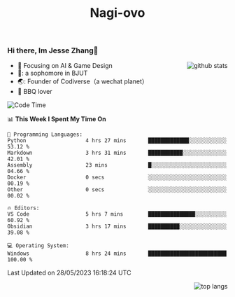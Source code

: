 

<!--
**Nagi-ovo/Nagi-ovo** is a ✨ _special_ ✨ repository because its `README.md` (this file) appears on your GitHub profile.

Here are some ideas to get you started:

- 🔭 I’m currently working on ...
- 🌱 I’m currently learning ...
- 👯 I’m looking to collaborate on ...
- 🤔 I’m looking for help with ...
- 💬 Ask me about ...
- 📫 How to reach me: ...
- 😄 Pronouns: ...
- ⚡ Fun fact: ...
-->
<h1 align="center">Nagi-ovo</h3>


<br />

 ### Hi there, Im Jesse Zhang👋

<img align='right' src="https://github-readme-stats-git-main-nagi-ovo.vercel.app/api?username=Nagi-ovo&count_private=true&show_icons=true&theme=dracula&hide_title=true" alt="github stats" />

- :orange_book: Focusing on AI & Game Design
- 🔬: a sophomore in BJUT
- 🌏: Founder of Codiverse（a wechat planet）
- :meat_on_bone: BBQ lover 


<!--START_SECTION:waka-->
![Code Time](http://img.shields.io/badge/Code%20Time-11%20hrs%2016%20mins-blue)

📊 **This Week I Spent My Time On** 

```text
💬 Programming Languages: 
Python                   4 hrs 27 mins       █████████████░░░░░░░░░░░░   53.12 % 
Markdown                 3 hrs 31 mins       ███████████░░░░░░░░░░░░░░   42.01 % 
Assembly                 23 mins             █░░░░░░░░░░░░░░░░░░░░░░░░   04.66 % 
Docker                   0 secs              ░░░░░░░░░░░░░░░░░░░░░░░░░   00.19 % 
Other                    0 secs              ░░░░░░░░░░░░░░░░░░░░░░░░░   00.02 % 

🔥 Editors: 
VS Code                  5 hrs 7 mins        ███████████████░░░░░░░░░░   60.92 % 
Obsidian                 3 hrs 17 mins       ██████████░░░░░░░░░░░░░░░   39.08 % 

💻 Operating System: 
Windows                  8 hrs 24 mins       █████████████████████████   100.00 % 
```


 Last Updated on 28/05/2023 16:18:24 UTC
<!--END_SECTION:waka-->


<img align='right' src='https://github-readme-stats-git-main-nagi-ovo.vercel.app/api/top-langs/?username=Nagi-ovo&layout=compact' alt='top langs' />
<br />



